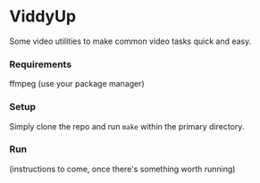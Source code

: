 # ViddyUp
Some video utilities to make common video tasks quick and easy.

### Requirements
ffmpeg (use your package manager)

### Setup
Simply clone the repo and run `make` within the primary directory.

### Run
(instructions to come, once there's something worth running)
